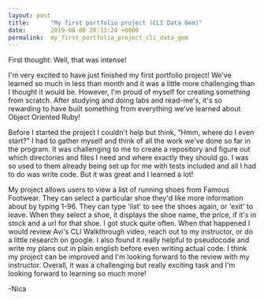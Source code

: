 ```yaml
---
layout: post
title:      "My first portfolio project (CLI Data Gem)"
date:       2019-08-08 20:13:24 +0000
permalink:  my_first_portfolio_project_cli_data_gem
---
```



First thought: Well, that was intense!

I'm very excited to have just finished my first portfolio project! We've learned so much in less than month and it was a little more challenging than I thought it would be. However, I'm proud of myself for creating something from scratch. After studying and doing labs and read-me's, it's so rewarding to have built something from everything we've learned about Object Oriented Ruby! 

Before I started the project I couldn't help but think, "Hmm, where do I even start?" I had to gather myself and think of all the work we've done so far in the program. It was challenging to me to create a repository and figure out which directories and files I need and where exactly they should go. I was so used to them already being set up for me with tests included and all I had to do was write code. But it was great and I learned a lot! 

My project allows users to view a list of running shoes from Famous Footwear. They can select a particular shoe they'd like more information about by typing 1-96. They can type 'list' to see the shoes again, or 'exit' to leave.  When they select a shoe, it displays the shoe name, the price, if it's in stock and a url for that shoe. I got stuck quite often. When that happened I would review Avi's CLI Walkthrough video, reach out to my instructor, or do a little research on google. I also found it really helpful to pseudocode and write my plans out in plain english before even writing actual code. I think my project can be improved and I'm looking forward to the review with my instructor. Overall, it was a challenging but really exciting task and I'm looking forward to learning so much more!

-Nica

